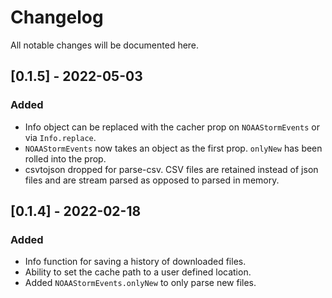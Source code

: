 # Changelog
All notable changes will be documented here.

## [0.1.5] - 2022-05-03
### Added
- Info object can be replaced with the cacher prop on ``NOAAStormEvents`` or via ``Info.replace``.
- ``NOAAStormEvents`` now takes an object as the first prop. ``onlyNew`` has been rolled into the prop.
- csvtojson dropped for parse-csv. CSV files are retained instead of json files and are stream parsed as opposed to parsed in memory.

## [0.1.4] - 2022-02-18
### Added
- Info function for saving a history of downloaded files.
- Ability to set the cache path to a user defined location.
- Added ``NOAAStormEvents.onlyNew`` to only parse new files.
